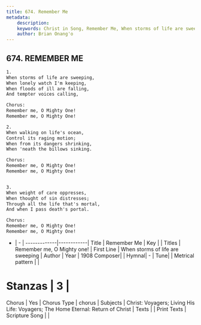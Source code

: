 ```yaml
---
title: 674. Remember Me
metadata:
    description: 
    keywords: Christ in Song, Remember Me, When storms of life are sweeping, Remember me, O Mighty one!
    author: Brian Onang'o
---
```



## 674. REMEMBER ME

```txt
1.
When storms of life are sweeping,
When lonely watch I'm keeping,
When floods of ill are falling,
And tempter voices calling,

Chorus:  
Remember me, O Mighty One!
Remember me, O Mighty One!

2.
When walking on life's ocean,
Control its raging motion;
When from its dangers shrinking,
When 'neath the billows sinking. 

Chorus:  
Remember me, O Mighty One!
Remember me, O Mighty One!


3.
When weight of care oppresses,
When thought of sin distresses;
Through all the life that's mortal,
And when I pass death's portal. 

Chorus:  
Remember me, O Mighty One!
Remember me, O Mighty One!

```

- |   -  |
-------------|------------|
Title | Remember Me |
Key |  |
Titles | Remember me, O Mighty one! |
First Line | When storms of life are sweeping |
Author | 
Year | 1908
Composer|  |
Hymnal|  - |
Tune|  |
Metrical pattern | |
# Stanzas | 3 |
Chorus | Yes |
Chorus Type | chorus |
Subjects | Christ: Voyagers; Living His Life: Voyagers; The Home Eternal: Return of Christ |
Texts |  |
Print Texts | 
Scripture Song |  |
  

